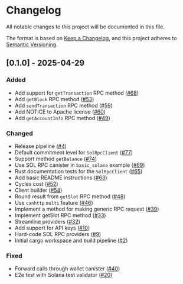 # Changelog

All notable changes to this project will be documented in this file.

The format is based on [Keep a Changelog](https://keepachangelog.com/en/1.0.0/),
and this project adheres to [Semantic Versioning](https://semver.org/spec/v2.0.0.html).

## [0.1.0] - 2025-04-29

### Added

- Add support for `getTransaction` RPC method ([#68](https://github.com/dfinity/sol-rpc-canister/pull/68))
- Add `getBlock` RPC method ([#53](https://github.com/dfinity/sol-rpc-canister/pull/53))
- Add `sendTransaction` RPC method ([#59](https://github.com/dfinity/sol-rpc-canister/pull/59))
- Add NOTICE to Apache license ([#60](https://github.com/dfinity/sol-rpc-canister/pull/60))
- Add `getAccountInfo` RPC method ([#49](https://github.com/dfinity/sol-rpc-canister/pull/49))

### Changed

- Release pipeline ([#4](https://github.com/dfinity/sol-rpc-canister/pull/4))
- Default commitment level for `SolRpcClient` ([#77](https://github.com/dfinity/sol-rpc-canister/pull/77))
- Support method `getBalance` ([#74](https://github.com/dfinity/sol-rpc-canister/pull/74))
- Use SOL RPC canister in `basic_solana` example ([#69](https://github.com/dfinity/sol-rpc-canister/pull/69))
- Rust documentation tests for the `SolRpcClient` ([#65](https://github.com/dfinity/sol-rpc-canister/pull/65))
- Add basic README instructions ([#63](https://github.com/dfinity/sol-rpc-canister/pull/63))
- Cycles cost ([#52](https://github.com/dfinity/sol-rpc-canister/pull/52))
- Client builder ([#54](https://github.com/dfinity/sol-rpc-canister/pull/54))
- Round result from `getSlot` RPC method ([#48](https://github.com/dfinity/sol-rpc-canister/pull/48))
- Use `canhttp` `multi` feature ([#46](https://github.com/dfinity/sol-rpc-canister/pull/46))
- Implement a method for making generic RPC request ([#39](https://github.com/dfinity/sol-rpc-canister/pull/39))
- Implement getSlot RPC method ([#33](https://github.com/dfinity/sol-rpc-canister/pull/33))
- Streamline providers ([#32](https://github.com/dfinity/sol-rpc-canister/pull/32))
- Add support for API keys ([#10](https://github.com/dfinity/sol-rpc-canister/pull/10))
- Hard-code SOL RPC providers ([#9](https://github.com/dfinity/sol-rpc-canister/pull/9))
- Initial cargo workspace and build pipeline ([#2](https://github.com/dfinity/sol-rpc-canister/pull/2))

### Fixed

- Forward calls through wallet canister ([#40](https://github.com/dfinity/sol-rpc-canister/pull/40))
- E2e test with Solana test validator ([#20](https://github.com/dfinity/sol-rpc-canister/pull/20))

